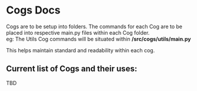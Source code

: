 # Cogs Docs

Cogs are to be setup into folders. The commands for each Cog are to be placed into
respective main.py files within each Cog folder.  
eg: The Utils Cog commands will be situated within **/src/cogs/utils/main.py**

This helps maintain standard and readability within each cog.  

## Current list of Cogs and their uses:  
TBD
